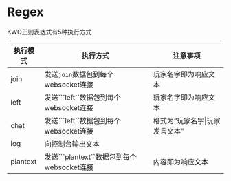 # Regex

KWO正则表达式有5种执行方式

|执行模式|执行方式|注意事项|
| -- | --| -- |
|join|发送```join```数据包到每个websocket连接|玩家名字即为响应文本|
|left|发送```left``数据包到每个websocket连接|玩家名字即为响应文本|
|chat|发送```left``数据包到每个websocket连接|格式为“玩家名字\|玩家发言文本”|
|log|向控制台输出文本||
|plantext|发送```plantext``数据包到每个websocket连接|内容即为响应文本|

